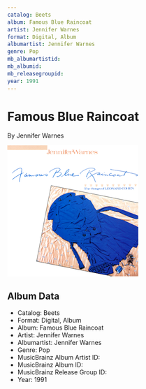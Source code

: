 ```yaml
---
catalog: Beets
album: Famous Blue Raincoat
artist: Jennifer Warnes
format: Digital, Album
albumartist: Jennifer Warnes
genre: Pop
mb_albumartistid: 
mb_albumid: 
mb_releasegroupid: 
year: 1991
---
```


# Famous Blue Raincoat

By Jennifer Warnes

![](../../assets/beetscovers/Jennifer_Warnes-Famous_Blue_Raincoat.png)

## Album Data

- Catalog: Beets
- Format: Digital, Album
- Album: Famous Blue Raincoat
- Artist: Jennifer Warnes
- Albumartist: Jennifer Warnes
- Genre: Pop
- MusicBrainz Album Artist ID: 
- MusicBrainz Album ID: 
- MusicBrainz Release Group ID: 
- Year: 1991

